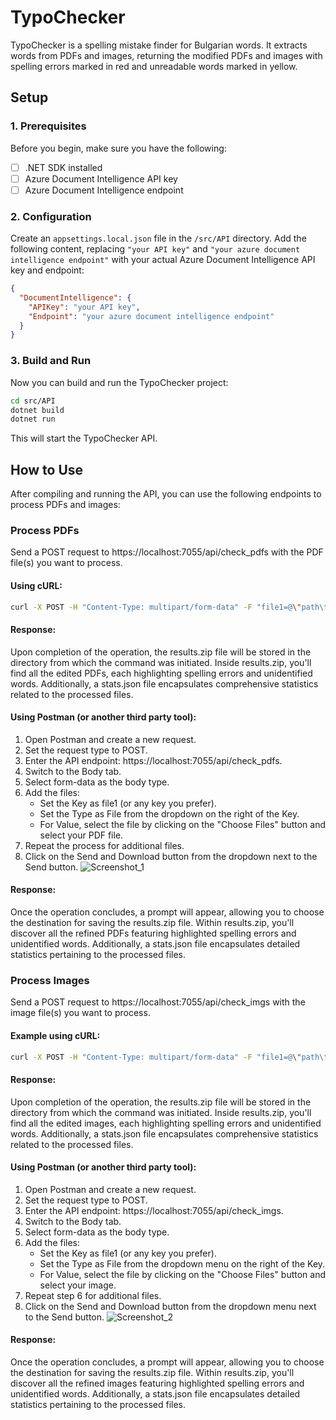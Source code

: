 # TypoChecker

TypoChecker is a spelling mistake finder for Bulgarian words. It extracts words from PDFs and images, returning the modified PDFs and images with spelling errors marked in red and unreadable words marked in yellow.

## Setup

### 1. Prerequisites

Before you begin, make sure you have the following:

- [ ] .NET SDK installed
- [ ] Azure Document Intelligence API key
- [ ] Azure Document Intelligence endpoint

### 2. Configuration

Create an `appsettings.local.json` file in the `/src/API` directory. Add the following content, replacing `"your API key"` and `"your azure document intelligence endpoint"` with your actual Azure Document Intelligence API key and endpoint:

```json
{
  "DocumentIntelligence": {
    "APIKey": "your API key",
    "Endpoint": "your azure document intelligence endpoint"
  }
}
```

### 3. Build and Run

Now you can build and run the TypoChecker project:

```bash
cd src/API
dotnet build
dotnet run
```

This will start the TypoChecker API.

## How to Use

After compiling and running the API, you can use the following endpoints to process PDFs and images:

### Process PDFs

Send a POST request to https://localhost:7055/api/check_pdfs with the PDF file(s) you want to process.

#### Using cURL:
```bash
curl -X POST -H "Content-Type: multipart/form-data" -F "file1=@\"path\to\file1_with_latinic_alphabet_name.pdf\"" -F "file2=@\"path\to\file2_with_latinic_alphabet_name.pdf\"" https://localhost:7055/api/check_pdfs -o result.zip
```
#### Response:

Upon completion of the operation, the results.zip file will be stored in the directory from which the command was initiated. Inside results.zip, you'll find all the edited PDFs, each highlighting spelling errors and unidentified words. Additionally, a stats.json file encapsulates comprehensive statistics related to the processed files.

#### Using Postman (or another third party tool):
1. Open Postman and create a new request.
2. Set the request type to POST.
3. Enter the API endpoint: https://localhost:7055/api/check_pdfs.
4. Switch to the Body tab.
5. Select form-data as the body type.
6. Add the files:
    * Set the Key as file1 (or any key you prefer).
    * Set the Type as File from the dropdown on the right of the Key.
    * For Value, select the file by clicking on the "Choose Files" button and select your PDF file.
7. Repeat the process for additional files.
8. Click on the Send and Download button from the dropdown next to the Send button.
![Screenshot_1](https://github.com/TryAtSoftware/TypoChecker/assets/121127640/634af9bd-6ba6-4ed9-993f-c6272340c92a)
#### Response:

Once the operation concludes, a prompt will appear, allowing you to choose the destination for saving the results.zip file. Within results.zip, you'll discover all the refined PDFs featuring highlighted spelling errors and unidentified words. Additionally, a stats.json file encapsulates detailed statistics pertaining to the processed files.

### Process Images

Send a POST request to https://localhost:7055/api/check_imgs with the image file(s) you want to process.

#### Example using cURL:
```bash
curl -X POST -H "Content-Type: multipart/form-data" -F "file1=@\"path\to\image1_with_english_alphabet_name.jpg\"" -F "file2=@\"path\to\image2_with_english_alphabet_name.jpg\"" https://localhost:7055/api/check_imgs -o result.zip
```
#### Response:

Upon completion of the operation, the results.zip file will be stored in the directory from which the command was initiated. Inside results.zip, you'll find all the edited images, each highlighting spelling errors and unidentified words. Additionally, a stats.json file encapsulates comprehensive statistics related to the processed files.

#### Using Postman (or another third party tool):
1. Open Postman and create a new request.
2. Set the request type to POST.
3. Enter the API endpoint: https://localhost:7055/api/check_imgs.
4. Switch to the Body tab.
5. Select form-data as the body type.
6. Add the files:
    * Set the Key as file1 (or any key you prefer).
    * Set the Type as File from the dropdown menu on the right of the Key.
    * For Value, select the file by clicking on the "Choose Files" button and select your image.
7. Repeat step 6 for additional files.
8. Click on the Send and Download button from the dropdown menu next to the Send button.
![Screenshot_2](https://github.com/TryAtSoftware/TypoChecker/assets/121127640/866311f1-e564-4f16-bafa-c9f00e05690e)
#### Response:

Once the operation concludes, a prompt will appear, allowing you to choose the destination for saving the results.zip file. Within results.zip, you'll discover all the refined images featuring highlighted spelling errors and unidentified words. Additionally, a stats.json file encapsulates detailed statistics pertaining to the processed files.